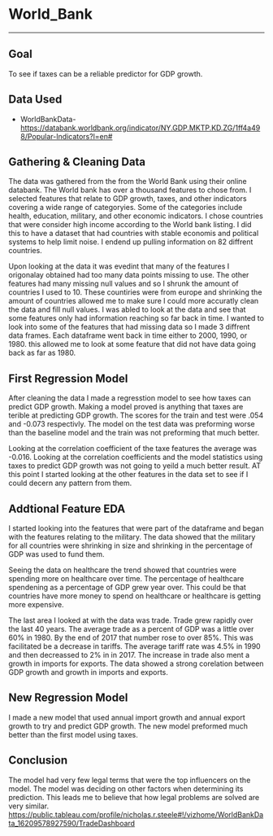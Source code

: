 # World_Bank
---


## Goal
  To see if taxes can be a reliable predictor for GDP growth.
  

## Data Used
- WorldBankData-https://databank.worldbank.org/indicator/NY.GDP.MKTP.KD.ZG/1ff4a498/Popular-Indicators?l=en#


## Gathering & Cleaning Data
    
  The data was gathered from the from the World Bank using their online databank. The World bank has over a thousand features to chose from. I selected features that relate to GDP growth, taxes, and other indicators covering a wide range of categoryies. Some of the categories include health, education, military, and other economic indicators. I chose countries that were consider high income according to the World bank listing. I did this to have a dataset that had countries with stable economis and political systems to help limit noise. I endend up pulling information on 82 diffrent countries.
  
  Upon looking at the data it was evedint that many of the features I origonalay obtained had too many data points missing to use. The other features had many missing null values and so I shrunk the amount of countries I used to 10. These countiries were from europe and shrinking the amount of countries allowed me to make sure I could more accuratly clean the data and fill null values. I was abled to look at the data and see that some features only had information reaching so far back in time. I wanted to look into some of the features that had missing data so I made 3 diffrent data frames. Each dataframe went back in time either to 2000, 1990, or 1980. this allowed me to look at some feature that did not have data going back as far as 1980.     
  
  
## First Regression Model
  After cleaning the data I made a regresstion model to see how taxes can predict GDP growth. Making a model proved is anything that taxes are terible at predicting GDP growth.
The scores for the train and test were .054 and -0.073 respectivly. The model on the test data was preforming worse than the baseline model and the train was not preforming that much better.

Looking at the correlation coefficient of the taxe features the average was -0.016. Looking at the correlation coefficients and the model statistics using taxes to predict GDP growth was not going to yeild a much better result. AT this point I started looking at the other features in the data set to see if I could decern any pattern from them.

  
## Addtional Feature EDA
  I started looking into the features that were part of the dataframe and began with the features relating to the military. The data showed that the military for all countries were shrinking in size and shrinking in the percentage of GDP was used to fund them. 
  
  Seeing the data on healthcare the trend showed that countries were spending more on healthcare over time. The percentage of healthcare spendening as a percentage of GDP grew year over. This could be that countries have more money to spend on healthcare or healthcare is getting more expensive.
  
  The last area I looked at with the data was trade. Trade grew rapidly over the last 40 years. The average trade as a percent of GDP was a little over 60% in 1980. By the end of 2017 that number rose to over 85%. This was facilitated be a decrease in tariffs. The average tariff rate was 4.5% in 1990 and then decreassed to 2% in in 2017. The increase in trade also ment a growth in imports for exports. The data showed a strong corelation between GDP growth and growth in imports and exports.  

## New Regression Model  
I made a new model that used annual import growth and annual export growth to try and predict GDP growth. The new model preformed much better than the first model using taxes.
## Conclusion
  The model had very few legal terms that were the top influencers on the model. The model was deciding on other factors when determining its prediction. This leads me to believe that how legal problems are solved are very similar. https://public.tableau.com/profile/nicholas.r.steele#!/vizhome/WorldBankData_16209578927590/TradeDashboard

